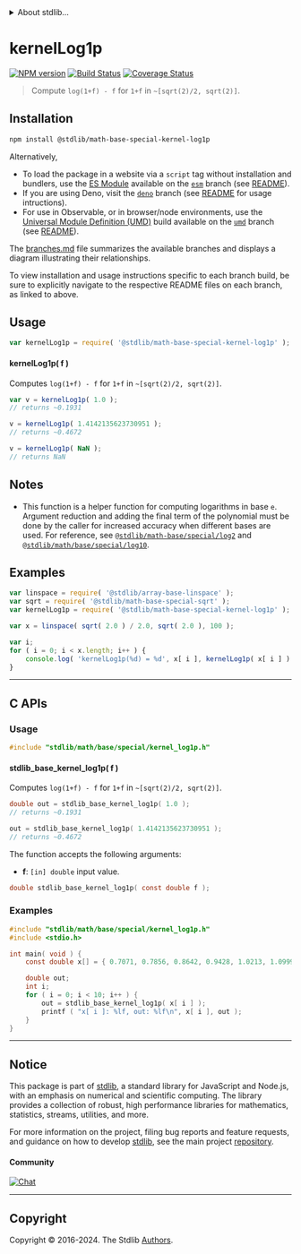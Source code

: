 <!--

@license Apache-2.0

Copyright (c) 2024 The Stdlib Authors.

Licensed under the Apache License, Version 2.0 (the "License");
you may not use this file except in compliance with the License.
You may obtain a copy of the License at

   http://www.apache.org/licenses/LICENSE-2.0

Unless required by applicable law or agreed to in writing, software
distributed under the License is distributed on an "AS IS" BASIS,
WITHOUT WARRANTIES OR CONDITIONS OF ANY KIND, either express or implied.
See the License for the specific language governing permissions and
limitations under the License.

-->


<details>
  <summary>
    About stdlib...
  </summary>
  <p>We believe in a future in which the web is a preferred environment for numerical computation. To help realize this future, we've built stdlib. stdlib is a standard library, with an emphasis on numerical and scientific computation, written in JavaScript (and C) for execution in browsers and in Node.js.</p>
  <p>The library is fully decomposable, being architected in such a way that you can swap out and mix and match APIs and functionality to cater to your exact preferences and use cases.</p>
  <p>When you use stdlib, you can be absolutely certain that you are using the most thorough, rigorous, well-written, studied, documented, tested, measured, and high-quality code out there.</p>
  <p>To join us in bringing numerical computing to the web, get started by checking us out on <a href="https://github.com/stdlib-js/stdlib">GitHub</a>, and please consider <a href="https://opencollective.com/stdlib">financially supporting stdlib</a>. We greatly appreciate your continued support!</p>
</details>

# kernelLog1p

[![NPM version][npm-image]][npm-url] [![Build Status][test-image]][test-url] [![Coverage Status][coverage-image]][coverage-url] <!-- [![dependencies][dependencies-image]][dependencies-url] -->

> Compute `log(1+f) - f` for `1+f` in `~[sqrt(2)/2, sqrt(2)]`.

<section class="installation">

## Installation

```bash
npm install @stdlib/math-base-special-kernel-log1p
```

Alternatively,

-   To load the package in a website via a `script` tag without installation and bundlers, use the [ES Module][es-module] available on the [`esm`][esm-url] branch (see [README][esm-readme]).
-   If you are using Deno, visit the [`deno`][deno-url] branch (see [README][deno-readme] for usage intructions).
-   For use in Observable, or in browser/node environments, use the [Universal Module Definition (UMD)][umd] build available on the [`umd`][umd-url] branch (see [README][umd-readme]).

The [branches.md][branches-url] file summarizes the available branches and displays a diagram illustrating their relationships.

To view installation and usage instructions specific to each branch build, be sure to explicitly navigate to the respective README files on each branch, as linked to above.

</section>

<section class="usage">

## Usage

```javascript
var kernelLog1p = require( '@stdlib/math-base-special-kernel-log1p' );
```

#### kernelLog1p( f )

Computes `log(1+f) - f` for `1+f` in `~[sqrt(2)/2, sqrt(2)]`.

```javascript
var v = kernelLog1p( 1.0 );
// returns ~0.1931

v = kernelLog1p( 1.4142135623730951 );
// returns ~0.4672

v = kernelLog1p( NaN );
// returns NaN
```

</section>

<!-- /.usage -->

<section class="notes">

## Notes

-   This function is a helper function for computing logarithms in base `e`. Argument reduction and adding the final term of the polynomial must be done by the caller for increased accuracy when different bases are used. For reference, see [`@stdlib/math-base/special/log2`][@stdlib/math/base/special/log2] and [`@stdlib/math/base/special/log10`][@stdlib/math/base/special/log10].

</section>

<!-- /.notes -->

<section class="examples">

## Examples

<!-- eslint no-undef: "error" -->

```javascript
var linspace = require( '@stdlib/array-base-linspace' );
var sqrt = require( '@stdlib/math-base-special-sqrt' );
var kernelLog1p = require( '@stdlib/math-base-special-kernel-log1p' );

var x = linspace( sqrt( 2.0 ) / 2.0, sqrt( 2.0 ), 100 );

var i;
for ( i = 0; i < x.length; i++ ) {
    console.log( 'kernelLog1p(%d) = %d', x[ i ], kernelLog1p( x[ i ] ) );
}
```

</section>

<!-- /.examples -->

<!-- C interface documentation. -->

* * *

<section class="c">

## C APIs

<!-- Section to include introductory text. Make sure to keep an empty line after the intro `section` element and another before the `/section` close. -->

<section class="intro">

</section>

<!-- /.intro -->

<!-- C usage documentation. -->

<section class="usage">

### Usage

```c
#include "stdlib/math/base/special/kernel_log1p.h"
```

#### stdlib_base_kernel_log1p( f )

Computes `log(1+f) - f` for `1+f` in `~[sqrt(2)/2, sqrt(2)]`.

```c
double out = stdlib_base_kernel_log1p( 1.0 );
// returns ~0.1931

out = stdlib_base_kernel_log1p( 1.4142135623730951 );
// returns ~0.4672
```

The function accepts the following arguments:

-   **f**: `[in] double` input value.

```c
double stdlib_base_kernel_log1p( const double f );
```

</section>

<!-- /.usage -->

<!-- C API usage notes. Make sure to keep an empty line after the `section` element and another before the `/section` close. -->

<section class="notes">

</section>

<!-- /.notes -->

<!-- C API usage examples. -->

<section class="examples">

### Examples

```c
#include "stdlib/math/base/special/kernel_log1p.h"
#include <stdio.h>

int main( void ) {
    const double x[] = { 0.7071, 0.7856, 0.8642, 0.9428, 1.0213, 1.0999, 1.1785, 1.2570, 1.3356, 1.4142 };

    double out;
    int i;
    for ( i = 0; i < 10; i++ ) {
        out = stdlib_base_kernel_log1p( x[ i ] );
        printf ( "x[ i ]: %lf, out: %lf\n", x[ i ], out );
    }
}
```

</section>

<!-- /.examples -->

</section>

<!-- /.c -->

<!-- Section for related `stdlib` packages. Do not manually edit this section, as it is automatically populated. -->

<section class="related">

</section>

<!-- /.related -->

<!-- Section for all links. Make sure to keep an empty line after the `section` element and another before the `/section` close. -->


<section class="main-repo" >

* * *

## Notice

This package is part of [stdlib][stdlib], a standard library for JavaScript and Node.js, with an emphasis on numerical and scientific computing. The library provides a collection of robust, high performance libraries for mathematics, statistics, streams, utilities, and more.

For more information on the project, filing bug reports and feature requests, and guidance on how to develop [stdlib][stdlib], see the main project [repository][stdlib].

#### Community

[![Chat][chat-image]][chat-url]

---

## Copyright

Copyright &copy; 2016-2024. The Stdlib [Authors][stdlib-authors].

</section>

<!-- /.stdlib -->

<!-- Section for all links. Make sure to keep an empty line after the `section` element and another before the `/section` close. -->

<section class="links">

[npm-image]: http://img.shields.io/npm/v/@stdlib/math-base-special-kernel-log1p.svg
[npm-url]: https://npmjs.org/package/@stdlib/math-base-special-kernel-log1p

[test-image]: https://github.com/stdlib-js/math-base-special-kernel-log1p/actions/workflows/test.yml/badge.svg?branch=main
[test-url]: https://github.com/stdlib-js/math-base-special-kernel-log1p/actions/workflows/test.yml?query=branch:main

[coverage-image]: https://img.shields.io/codecov/c/github/stdlib-js/math-base-special-kernel-log1p/main.svg
[coverage-url]: https://codecov.io/github/stdlib-js/math-base-special-kernel-log1p?branch=main

<!--

[dependencies-image]: https://img.shields.io/david/stdlib-js/math-base-special-kernel-log1p.svg
[dependencies-url]: https://david-dm.org/stdlib-js/math-base-special-kernel-log1p/main

-->

[chat-image]: https://img.shields.io/gitter/room/stdlib-js/stdlib.svg
[chat-url]: https://app.gitter.im/#/room/#stdlib-js_stdlib:gitter.im

[stdlib]: https://github.com/stdlib-js/stdlib

[stdlib-authors]: https://github.com/stdlib-js/stdlib/graphs/contributors

[umd]: https://github.com/umdjs/umd
[es-module]: https://developer.mozilla.org/en-US/docs/Web/JavaScript/Guide/Modules

[deno-url]: https://github.com/stdlib-js/math-base-special-kernel-log1p/tree/deno
[deno-readme]: https://github.com/stdlib-js/math-base-special-kernel-log1p/blob/deno/README.md
[umd-url]: https://github.com/stdlib-js/math-base-special-kernel-log1p/tree/umd
[umd-readme]: https://github.com/stdlib-js/math-base-special-kernel-log1p/blob/umd/README.md
[esm-url]: https://github.com/stdlib-js/math-base-special-kernel-log1p/tree/esm
[esm-readme]: https://github.com/stdlib-js/math-base-special-kernel-log1p/blob/esm/README.md
[branches-url]: https://github.com/stdlib-js/math-base-special-kernel-log1p/blob/main/branches.md

[@stdlib/math/base/special/log2]: https://github.com/stdlib-js/math-base-special-log2

[@stdlib/math/base/special/log10]: https://github.com/stdlib-js/math-base-special-log10

<!-- <related-links> -->

<!-- </related-links> -->

</section>

<!-- /.links -->
